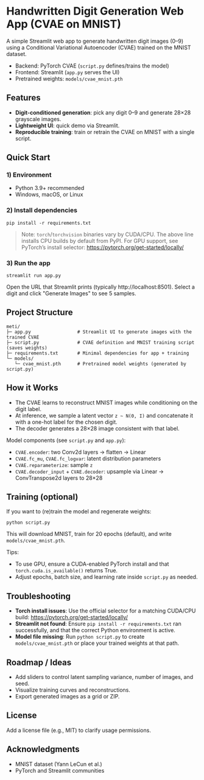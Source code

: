 # Handwritten Digit Generation Web App (CVAE on MNIST)

A simple Streamlit web app to generate handwritten digit images (0–9) using a Conditional Variational Autoencoder (CVAE) trained on the MNIST dataset.

- Backend: PyTorch CVAE (`script.py` defines/trains the model)
- Frontend: Streamlit (`app.py` serves the UI)
- Pretrained weights: `models/cvae_mnist.pth`


## Features
- __Digit-conditioned generation__: pick any digit 0–9 and generate 28×28 grayscale images.
- __Lightweight UI__: quick demo via Streamlit.
- __Reproducible training__: train or retrain the CVAE on MNIST with a single script.


## Quick Start

### 1) Environment
- Python 3.9+ recommended
- Windows, macOS, or Linux

### 2) Install dependencies
```
pip install -r requirements.txt
```
> Note: `torch`/`torchvision` binaries vary by CUDA/CPU. The above line installs CPU builds by default from PyPI. For GPU support, see PyTorch’s install selector: https://pytorch.org/get-started/locally/

### 3) Run the app
```
streamlit run app.py
```
Open the URL that Streamlit prints (typically http://localhost:8501). Select a digit and click "Generate Images" to see 5 samples.


## Project Structure
```
meti/
├─ app.py                 # Streamlit UI to generate images with the trained CVAE
├─ script.py              # CVAE definition and MNIST training script (saves weights)
├─ requirements.txt       # Minimal dependencies for app + training
└─ models/
   └─ cvae_mnist.pth      # Pretrained model weights (generated by script.py)
```


## How it Works
- The CVAE learns to reconstruct MNIST images while conditioning on the digit label.
- At inference, we sample a latent vector `z ~ N(0, I)` and concatenate it with a one-hot label for the chosen digit.
- The decoder generates a 28×28 image consistent with that label.

Model components (see `script.py` and `app.py`):
- `CVAE.encoder`: two Conv2d layers → flatten → Linear
- `CVAE.fc_mu`, `CVAE.fc_logvar`: latent distribution parameters
- `CVAE.reparameterize`: sample `z`
- `CVAE.decoder_input` + `CVAE.decoder`: upsample via Linear → ConvTranspose2d layers to 28×28


## Training (optional)
If you want to (re)train the model and regenerate weights:
```
python script.py
```
This will download MNIST, train for 20 epochs (default), and write `models/cvae_mnist.pth`.

Tips:
- To use GPU, ensure a CUDA-enabled PyTorch install and that `torch.cuda.is_available()` returns True.
- Adjust epochs, batch size, and learning rate inside `script.py` as needed.


## Troubleshooting
- __Torch install issues__: Use the official selector for a matching CUDA/CPU build: https://pytorch.org/get-started/locally/
- __Streamlit not found__: Ensure `pip install -r requirements.txt` ran successfully, and that the correct Python environment is active.
- __Model file missing__: Run `python script.py` to create `models/cvae_mnist.pth` or place your trained weights at that path.


## Roadmap / Ideas
- Add sliders to control latent sampling variance, number of images, and seed.
- Visualize training curves and reconstructions.
- Export generated images as a grid or ZIP.


## License
Add a license file (e.g., MIT) to clarify usage permissions.


## Acknowledgments
- MNIST dataset (Yann LeCun et al.)
- PyTorch and Streamlit communities
